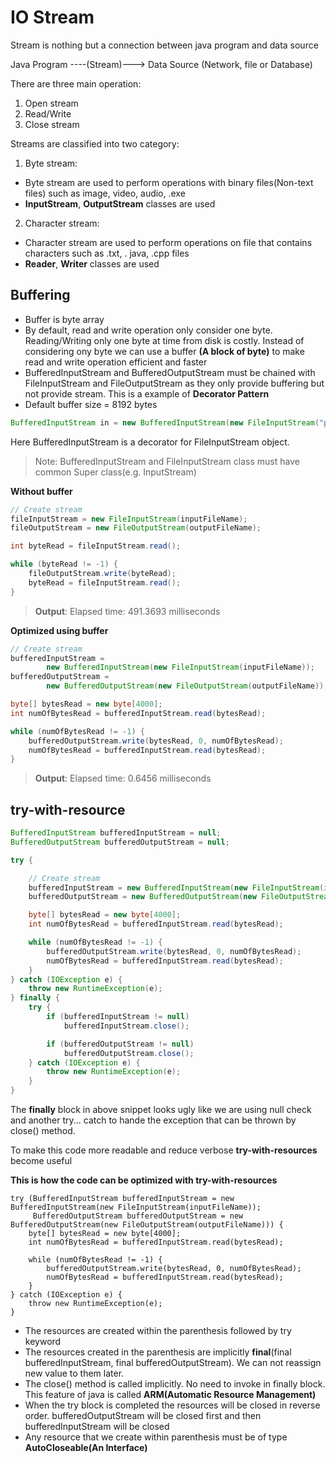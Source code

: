 # IO Stream

Stream is nothing but a connection between java program and data source

                
Java Program   ----(Stream)---> Data Source (Network, file or Database)  

There are three main operation:
1. Open stream
2. Read/Write
3. Close stream

Streams are classified into two category:

1. Byte stream:
- Byte stream are used to perform operations with binary files(Non-text files) such as image, video, 
  audio, .exe 
- **InputStream**, **OutputStream** classes are used
2. Character stream:
- Character stream are used to perform operations on file that contains characters such as .txt, .
  java, .cpp files
- **Reader**, **Writer** classes are used

## Buffering

- Buffer is byte array
- By default, read and write operation only consider one byte. Reading/Writing only one byte at time 
  from disk is costly. Instead of considering ony byte we can use a buffer **(A block of byte)** 
  to make 
  read and write operation efficient and faster
- BufferedInputStream and BufferedOutputStream must be chained with FileInputStream and 
  FileOutputStream as they only provide buffering but not provide stream. This is a example of 
  **Decorator Pattern**
- Default buffer size = 8192 bytes

```java
BufferedInputStream in = new BufferedInputStream(new FileInputStream("profile.jpg"));
```
Here BufferedInputStream is a decorator for FileInputStream object.
>Note: BufferedInputStream and FileInputStream class must have common Super class(e.g. InputStream)

**Without buffer**
```java
// Create stream
fileInputStream = new FileInputStream(inputFileName);
fileOutputStream = new FileOutputStream(outputFileName);

int byteRead = fileInputStream.read();

while (byteRead != -1) {
    fileOutputStream.write(byteRead);
    byteRead = fileInputStream.read();
}
```
> **Output**: Elapsed time: 491.3693 milliseconds

**Optimized using buffer**
```java
// Create stream
bufferedInputStream =
        new BufferedInputStream(new FileInputStream(inputFileName));
bufferedOutputStream =
        new BufferedOutputStream(new FileOutputStream(outputFileName));

byte[] bytesRead = new byte[4000];
int numOfBytesRead = bufferedInputStream.read(bytesRead);

while (numOfBytesRead != -1) {
    bufferedOutputStream.write(bytesRead, 0, numOfBytesRead);
    numOfBytesRead = bufferedInputStream.read(bytesRead);
}
```

>**Output**: Elapsed time: 0.6456 milliseconds

## try-with-resource

```java
BufferedInputStream bufferedInputStream = null;
BufferedOutputStream bufferedOutputStream = null;

try {

    // Create stream
    bufferedInputStream = new BufferedInputStream(new FileInputStream(inputFileName));
    bufferedOutputStream = new BufferedOutputStream(new FileOutputStream(outputFileName));

    byte[] bytesRead = new byte[4000];
    int numOfBytesRead = bufferedInputStream.read(bytesRead);

    while (numOfBytesRead != -1) {
        bufferedOutputStream.write(bytesRead, 0, numOfBytesRead);
        numOfBytesRead = bufferedInputStream.read(bytesRead);
    }
} catch (IOException e) {
    throw new RuntimeException(e);
} finally {
    try {
        if (bufferedInputStream != null)
            bufferedInputStream.close();

        if (bufferedOutputStream != null)
            bufferedOutputStream.close();
    } catch (IOException e) {
        throw new RuntimeException(e);
    }
}
```

The **finally** block in above snippet looks ugly like we are using null check and another try...
catch to hande the exception that can be thrown by close() method.

To make this code more readable and reduce verbose **try-with-resources** become useful

**This is how the code can be optimized with try-with-resources**

```
try (BufferedInputStream bufferedInputStream = new BufferedInputStream(new FileInputStream(inputFileName));
     BufferedOutputStream bufferedOutputStream = new BufferedOutputStream(new FileOutputStream(outputFileName))) {
    byte[] bytesRead = new byte[4000];
    int numOfBytesRead = bufferedInputStream.read(bytesRead);

    while (numOfBytesRead != -1) {
        bufferedOutputStream.write(bytesRead, 0, numOfBytesRead);
        numOfBytesRead = bufferedInputStream.read(bytesRead);
    }
} catch (IOException e) {
    throw new RuntimeException(e);
} 
```

- The resources are created within the parenthesis followed by try keyword
- The resources created in the parenthesis are implicitly **final**(final bufferedInputStream, 
  final bufferedOutputStream). We can not reassign new value to them later.
- The close() method is called implicitly. No need to invoke in finally block. This feature of 
  java is called **ARM(Automatic Resource Management)**
- When the try block is completed the resources will be closed in reverse order. 
  bufferedOutputStream will be closed first and then bufferedInputStream will be closed
- Any resource that we create within parenthesis must be of type **AutoCloseable(An Interface)**